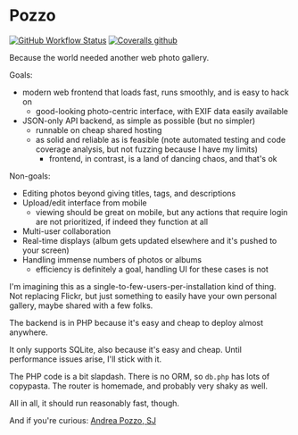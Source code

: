 # Pozzo

<a href="https://github.com/sjml/pozzo/actions/workflows/ci.yml"><img alt="GitHub Workflow Status" src="https://img.shields.io/github/workflow/status/sjml/pozzo/automated%20backend%20tests"></a>
<a href="https://coveralls.io/github/sjml/pozzo"><img alt="Coveralls github" src="https://img.shields.io/coveralls/github/sjml/pozzo?label=test%20coverage"></a>

Because the world needed another web photo gallery. 

Goals:
* modern web frontend that loads fast, runs smoothly, and is easy to hack on
    * good-looking photo-centric interface, with EXIF data easily available
* JSON-only API backend, as simple as possible (but no simpler)
    * runnable on cheap shared hosting
    * as solid and reliable as is feasible (note automated testing and code coverage analysis, but not fuzzing because I have my limits)
        - frontend, in contrast, is a land of dancing chaos, and that's ok

Non-goals:
* Editing photos beyond giving titles, tags, and descriptions
* Upload/edit interface from mobile
    - viewing should be great on mobile, but any actions that require login are not prioritized, if indeed they function at all
* Multi-user collaboration
* Real-time displays (album gets updated elsewhere and it's pushed to your screen)
* Handling immense numbers of photos or albums
    - efficiency is definitely a goal, handling UI for these cases is not

I'm imagining this as a single-to-few-users-per-installation kind of thing. Not replacing Flickr, but just something to easily have your own personal gallery, maybe shared with a few folks. 

The backend is in PHP because it's easy and cheap to deploy almost anywhere. 

It only supports SQLite, also because it's easy and cheap. Until performance issues arise, I'll stick with it. 

The PHP code is a bit slapdash. There is no ORM, so `db.php` has lots of copypasta. The router is homemade, and probably very shaky as well. 

All in all, it should run reasonably fast, though. 

And if you're curious: [Andrea Pozzo, SJ](https://en.wikipedia.org/wiki/Andrea_Pozzo)
